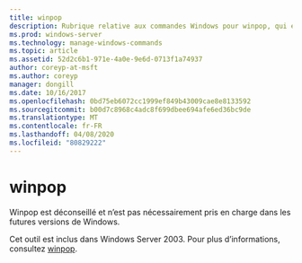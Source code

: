 ```yaml
---
title: winpop
description: Rubrique relative aux commandes Windows pour winpop, qui est déconseillée et n’est pas garantie pour être prise en charge dans les versions ultérieures de Windows.
ms.prod: windows-server
ms.technology: manage-windows-commands
ms.topic: article
ms.assetid: 52d2c6b1-971e-4a0e-9e6d-0713f1a74937
author: coreyp-at-msft
ms.author: coreyp
manager: dongill
ms.date: 10/16/2017
ms.openlocfilehash: 0bd75eb6072cc1999ef849b43009cae8e8133592
ms.sourcegitcommit: b00d7c8968c4adc8f699dbee694afe6ed36bc9de
ms.translationtype: MT
ms.contentlocale: fr-FR
ms.lasthandoff: 04/08/2020
ms.locfileid: "80829222"
---
```

# <a name="winpop"></a>winpop



Winpop est déconseillé et n’est pas nécessairement pris en charge dans les futures versions de Windows.

Cet outil est inclus dans Windows Server 2003. Pour plus d’informations, consultez [winpop](https://technet.microsoft.com/library/cc772824(v=ws.10).aspx).